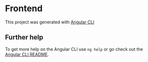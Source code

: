 # Frontend

This project was generated with [Angular CLI](https://github.com/angular/angular-cli) 

## Further help

To get more help on the Angular CLI use `ng help` or go check out the [Angular CLI README](https://github.com/angular/angular-cli/blob/master/README.md).
